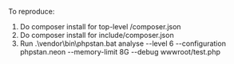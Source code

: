 To reproduce:

1) Do composer install for top-level /composer.json
2) Do composer install for include/composer.json
3) Run .\vendor\bin\phpstan.bat analyse --level 6 --configuration phpstan.neon --memory-limit 8G --debug wwwroot/test.php